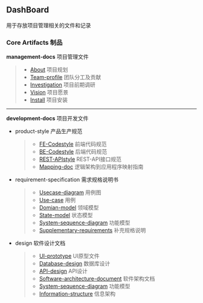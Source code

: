 ## DashBoard
用于存放项目管理相关的文件和记录

### Core Artifacts 制品

**management-docs** 项目管理文件
>- [About](management-docs/About.md) 项目规划
>- [Team-profile](management-docs/team-profile.md) 团队分工及贡献
>- [Investigation](management-docs/Investigation.md) 项目前期调研
>- [Vision](management-docs/Vision.md) 项目愿景
>- [Install](management-docs/Install.md) 项目安装
---------
**development-docs** 项目开发文件
* product-style 产品生产规范
  >- [FE-Codestyle](development-docs/coding-style/FE-codeStyle.md) 前端代码规范
  >- [BE-Codestyle](development-docs/coding-style/BE-codeStyle.md) 后端代码规范
  >- [REST-APIstyle](development-docs/coding-style/Rest-API接口规范.md) REST-API接口规范
  >- [Mapping-doc](development-docs/coding-style/Mapping-doc.md) 逻辑架构到应用程序映射指南
* requirement-specification 需求规格说明书
  >- [Usecase-diagram](development-docs/requirement-specification/use-case-diagram.md) 用例图
  >- [Use-case](development-docs/requirement-specification/use-case.md) 用例
  >- [Domian-model](development-docs/requirement-specification/domian-model.md) 领域模型
  >- [State-model](development-docs/requirement-specification/stage-model.md) 状态模型
  >- [System-sequence-diagram](development-docs/requirement-specification/system-sequence-diagram.md) 功能模型
  >- [Supplementary-requirements](development-docs/requirement-specification/supplementary-requirements.md) 补充规格说明
* design 软件设计文档
  >- [UI-prototype](development-docs/design/UI-prototype) UI原型文件
  >- [Database-design](development-docs/design/E-R-model.md) 数据库设计
  >- [API-design](development-docs/design/API-design.md) API设计
  >- [Software-architecture-document](development-docs/design/software-architecture-document.md) 软件架构文档
  >- [System-sequence-diagram](development-docs\requirement-specification\system-sequence-diagram.md) 功能模型
  > - [Information-structure](meeting-mind-graphs/2018-03-28/第一次会议_开发讨论.pdf) 信息架构


